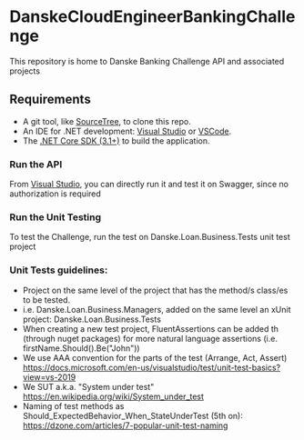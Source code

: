 # DanskeCloudEngineerBankingChallenge

This repository is home to Danske Banking Challenge API and associated projects

## Requirements
- A git tool, like [SourceTree](https://www.sourcetreeapp.com/), to clone this repo.
- An IDE for .NET development: [Visual Studio](https://visualstudio.microsoft.com/downloads/) or [VSCode](https://code.visualstudio.com/download).
- The [.NET Core SDK (3.1+)](https://dotnet.microsoft.com/download) to build the application.

### Run the API
From [Visual Studio](https://visualstudio.microsoft.com/downloads/), you can directly run it and test it on Swagger, since no authorization is required

### Run the Unit Testing
To test the Challenge, run the test on Danske.Loan.Business.Tests unit test project

### Unit Tests guidelines:
- Project on the same level of the project that has the method/s class/es to be tested. 
- i.e. Danske.Loan.Business.Managers, added on the same level an xUnit project: Danske.Loan.Business.Tests
- When creating a new test project, FluentAssertions can be added th (through nuget packages) for more natural language assertions (i.e. firstName.Should().Be("John"))
- We use AAA convention for the parts of the test (Arrange, Act, Assert) https://docs.microsoft.com/en-us/visualstudio/test/unit-test-basics?view=vs-2019
- We SUT a.k.a. "System under test" https://en.wikipedia.org/wiki/System_under_test
- Naming of test methods as Should_ExpectedBehavior_When_StateUnderTest (5th on): https://dzone.com/articles/7-popular-unit-test-naming
